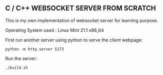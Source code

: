 ## C / C++ WEBSOCKET SERVER FROM SCRATCH

This is my own implementation of websocket server for learning purpose.

Operating System used : Linux Mint 21.1 x86_64

First run another server using python to serve the client webpage:

```
python -m http.server 5173
```

Run the server:

```
./build.sh
```
